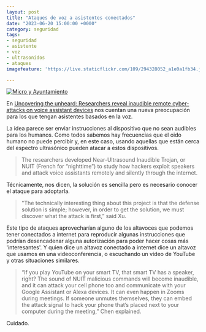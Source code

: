 ```yaml
---
layout: post
title: "Ataques de voz a asistentes conectados"
date: "2023-06-20 15:00:00 +0000"
category: seguridad
tags:
- seguridad
- asistente
- voz
- ultrasonidos
- ataques
imagefeature: 'https://live.staticflickr.com/109/294328052_a1e0a1fb34.jpg'

---
```

<a href="https://www.flickr.com/photos/fernand0/294328052/" title="Micro y Ayuntamiento "><img src="https://live.staticflickr.com/109/294328052_a1e0a1fb34.jpg" alt="Micro y Ayuntamiento " class="img-responsive img-centered"></a>

En [Uncovering the unheard: Researchers reveal inaudible remote cyber-attacks on voice assistant devices](https://www.utsa.edu/today/2023/03/story/chen-nuit-research.html) nos cuentan una nueva preocupación para los que tengan asistentes basados en la voz.

La idea parece ser enviar instrucciones al dispositivo que no sean audibles para los humanos.
Como todos sabemos hay frecuencias que el oido humano no puede percibir y, en este caso, usando aquellas que están cerca del espectro ultrasónico pueden atacar a estos dispositivos.

> The researchers developed Near-Ultrasound Inaudible Trojan, or NUIT (French for “nighttime”) to study how hackers exploit speakers and attack voice assistants remotely and silently through the internet.

Técnicamente, nos dicen, la solución es sencilla pero es necesario conocer el ataque para adoptarla.

> "The technically interesting thing about this project is that the defense solution is simple; however, in order to get the solution, we must discover what the attack is first,” said Xu.

Este tipo de ataques aprovecharían alguno de los altavoces que podemos tener conectados a internet para reproducir algunas instrucciones que podrían desencadenar alguna autorización para poder hacer cosas más 'interesantes'. Y quien dice un altavoz conectado a internet dice un altavoz que usamos en una videoconferencia, o escuchando un vídeo de YouTube y otras situaciones similares.

> “If you play YouTube on your smart TV, that smart TV has a speaker, right? The sound of NUIT malicious commands will become inaudible, and it can attack your cell phone too and communicate with your Google Assistant or Alexa devices. It can even happen in Zooms during meetings. If someone unmutes themselves, they can embed the attack signal to hack your phone that’s placed next to your computer during the meeting,” Chen explained.

Cuidado.
